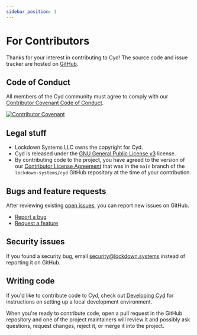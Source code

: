 ```yaml
---
sidebar_position: 1
---
```


# For Contributors

Thanks for your interest in contributing to Cyd! The source code and issue tracker are hosted on [GitHub](https://github.com/lockdown-systems/cyd).

## Code of Conduct

All members of the Cyd community must agree to comply with our [Contributor Covenant Code of Conduct](./code-of-conduct).

[![Contributor Covenant](https://img.shields.io/badge/Contributor%20Covenant-2.1-4baaaa.svg)](code_of_conduct.md) 

## Legal stuff

- Lockdown Systems LLC owns the copyright for Cyd.
- Cyd is released under the [GNU General Public License v3](https://github.com/lockdown-systems/cyd/blob/main/LICENSE) license.
- By contributing code to the project, you have agreed to the version of our [Contributor License Agreement](./contributor-license-agreement) that was in the `main` branch of the `lockdown-systems/cyd` GitHub repository at the time of your contribution.

## Bugs and feature requests

After reviewing existing [open issues](https://github.com/lockdown-systems/cyd/issues), you can report new issues on GitHub.

- [Report a bug](https://github.com/lockdown-systems/cyd/issues/new?template=bug_report.md)
- [Request a feature](https://github.com/lockdown-systems/cyd/issues/new?template=feature_request.md)

## Security issues

If you found a security bug, email security@lockdown.systems instead of reporting it on GitHub.

## Writing code

If you'd like to contribute code to Cyd, check out [Developing Cyd](https://github.com/lockdown-systems/cyd/blob/main/DEVELOPMENT.md) for instructions on setting up a local development environment.

When you're ready to contribute code, open a pull request in the GitHub repository and one of the project maintainers will review it and possibly ask questions, request changes, reject it, or merge it into the project.